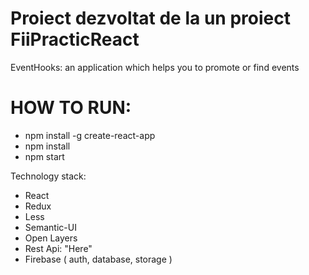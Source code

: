 # Proiect dezvoltat de la un proiect FiiPracticReact

EventHooks: an application which helps you to promote or find events

# HOW TO RUN:

- npm install -g create-react-app
- npm install
- npm start

Technology stack:

- React
- Redux
- Less
- Semantic-UI
- Open Layers
- Rest Api: "Here"
- Firebase ( auth, database, storage )

